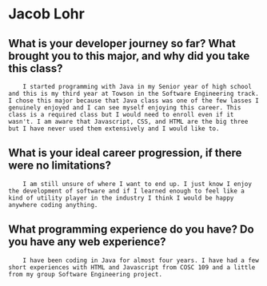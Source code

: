 # Jacob Lohr

## What is your developer journey so far? What brought you to this major, and why did you take this class?
        I started programming with Java in my Senior year of high school and this is my third year at Towson in the Software Engineering track. I chose this major because that Java class was one of the few lasses I genuinely enjoyed and I can see myself enjoying this career. This class is a required class but I would need to enroll even if it wasn't. I am aware that Javascript, CSS, and HTML are the big three but I have never used them extensively and I would like to. 

## What is your ideal career progression, if there were no limitations?
        I am still unsure of where I want to end up. I just know I enjoy the development of software and if I learned enough to feel like a kind of utility player in the industry I think I would be happy anywhere coding anything.

## What programming experience do you have? Do you have any web experience?
        I have been coding in Java for almost four years. I have had a few short experiences with HTML and Javascript from COSC 109 and a little from my group Software Engineering project.
